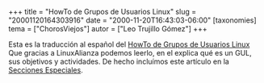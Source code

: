 +++
title = "HowTo de Grupos de Usuarios Linux"
slug = "20001120164303916"
date = "2000-11-20T16:43:03-06:00"
[taxonomies]
tema = ["ChorosViejos"]
autor = ["Leo Trujillo Gómez"]
+++

Esta es la traducción al español del [HowTo de Grupos de Usuarios
Linux](http://Linuxdocumentacion.com/cgi-bin/cgiGetTitleArticle?LANG=es&ObjectID=1073&Region=14942207)
Que gracias a LinuxAlianza podemos leerlo, en el explica qué es un GUL,
sus objetivos y actividades. De hecho incluímos este artículo en la
[Secciones
Especiales](http://glib.linuxmexico.org/sections.php?op=listarticles&secid=1).

